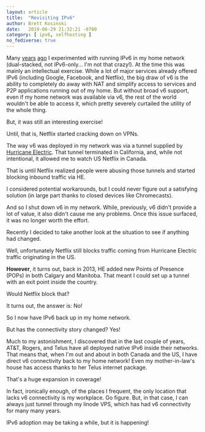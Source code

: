 ```yaml
---
layout: article
title:  "Revisiting IPv6"
author: Brett Kosinski
date:   2019-06-29 21:32:21 -0700
category: [ ipv6, selfhosting ]
no_fediverse: true
---
```


Many [years](2010-01-17-ipv6-experiment.md) [ago](2010-01-22-transition-complete) I experimented with running IPv6 in my home network (dual-stacked, not IPv6-only... I'm not that crazy!).  At the time this was mainly an intellectual exercise.  While a lot of major services already offered IPv6 (including Google, Facebook, and Netflix), the big draw of v6 is the ability to completely do away with NAT and simplify access to services and P2P applications running out of my home.  But without broad v6 support, even if my home network was available via v6, the rest of the world wouldn't be able to access it, which pretty severely curtailed the utility of the whole thing.

But, it was still an interesting exercise!

Until, that is, Netflix started cracking down on VPNs.

The way v6 was deployed in my network was via a tunnel supplied by [Hurricane Electric](http://he.net/).  That tunnel terminated in California, and, while not intentional, it allowed me to watch US Netflix in Canada.

That is until Netflix realized people were abusing those tunnels and started blocking inbound traffic via HE.

I considered potential workarounds, but I could never figure out a satisfying solution (in large part thanks to closed devices like Chromecasts).

And so I shut down v6 in my network.  While, previously, v6 didn't provide a lot of value, it also didn't cause me any problems.  Once this issue surfaced, it was no longer worth the effort.

Recently I decided to take another look at the situation to see if anything had changed.

Well, unfortunately Netflix still blocks traffic coming from Hurricane Electric traffic originating in the US.

**However**, it turns out, back in 2013, HE added new Points of Presence (POPs) in both Calgary and Manitoba.  That meant I could set up a tunnel with an exit point inside the country.

Would Netflix block that?

It turns out, the answer is:  No!

So I now have IPv6 back up in my home network.

But has the connectivity story changed?  Yes!

Much to my astonishment, I discovered that in the last couple of years, AT&T, Rogers, and Telus have all deployed native IPv6 inside their networks.  That means that, when I'm out and about in both Canada and the US, I have direct v6 connectivity back to my home network!  Even my mother-in-law's house has access thanks to her Telus internet package.

That's a huge expansion in coverage!

In fact, ironically enough, of the places I frequent, the only location that lacks v6 connectivity is my workplace.  Go figure.  But, in that case, I can always just tunnel through my linode VPS, which has had v6 connectivity for many many years.

IPv6 adoption may be taking a while, but it is happening!


